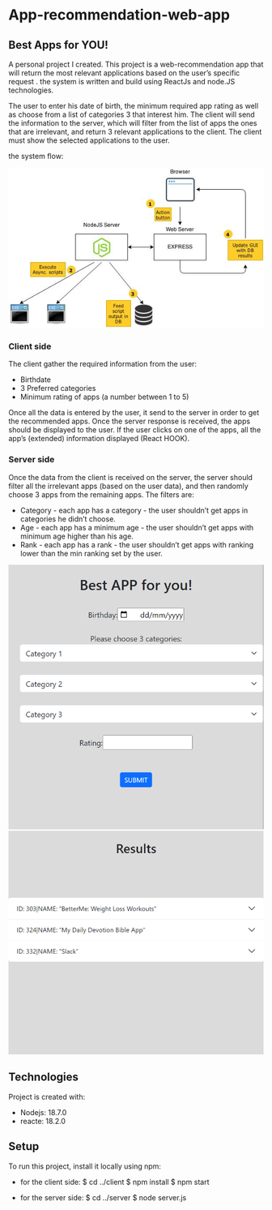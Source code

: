 # App-recommendation-web-app

## Best Apps for YOU!

A personal project I created.
This project is a web-recommendation app that will return the most relevant applications based on the user’s specific request  .
the system is written and build using ReactJs and node.JS technologies.

The user to enter his date of birth, the minimum required app rating as well as choose from a list of categories 3 that interest him.
The client will send the information to the server, which will filter from the list of apps the ones that are irrelevant, and return 3 relevant applications to the client.
The client must show the selected applications to the user.

the system flow:

<img src="readme_images/flow.jpeg">     


### Client side
The client gather the required information from the user:
<ul>
  <li>Birthdate</li>
  <li>3 Preferred categories</li>
  <li> Minimum rating of apps (a number between 1 to 5)</li>
</ul>
Once all the data is entered by the user, it send to the server in order to get the recommended apps.
Once the server response is received, the apps should be displayed to the user.
If the user clicks on one of the apps, all the app’s (extended) information displayed (React HOOK).



### Server side
Once the data from the client is received on the server, the server should filter all the irrelevant
apps (based on the user data), and then randomly choose 3 apps from the remaining apps.
The filters are:<ul>
  <li>Category - each app has a category - the user shouldn’t get apps in categories he didn’t
choose.</li>
  <li> Age - each app has a minimum age - the user shouldn’t get apps with minimum age
higher than his age.</li>
  <li> Rank - each app has a rank - the user shouldn’t get apps with ranking lower than the
min ranking set by the user.</li>
</ul>


<img src="readme_images/main_menu.jpeg">     

<img src="readme_images/result_menu.jpeg">     



## Technologies
Project is created with:
* Nodejs: 18.7.0
* reacte: 18.2.0
	
## Setup
To run this project, install it locally using npm:

* for the client side:
	$ cd ../client
	$ npm install
	$ npm start

* for the server side:
	$ cd ../server
	$ node server.js




